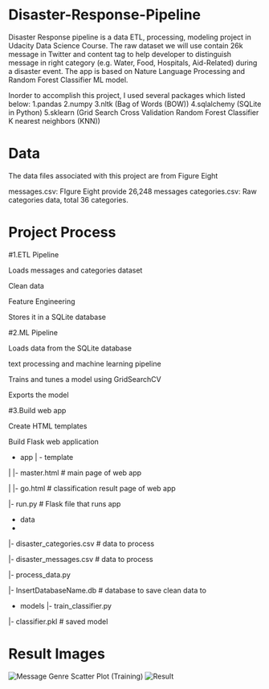 # Disaster-Response-Pipeline
Disaster Response pipeline is a data ETL, processing, modeling project in Udacity Data Science Course. The raw dataset we will use contain 26k message in Twitter and content tag to help developer to distinguish message in right category (e.g. Water, Food, Hospitals, Aid-Related) during a disaster event. The app is based on Nature Language Processing and Random Forest Classifier ML model. 

Inorder to accomplish this project, I used several packages which listed below:
1.pandas
2.numpy
3.nltk (Bag of Words (BOW))
4.sqlalchemy (SQLite in Python)
5.sklearn (Grid Search Cross Validation Random Forest Classifier K nearest neighbors (KNN))


# Data

The data files associated with this project are from Figure Eight

messages.csv: FIgure Eight provide 26,248 messages
categories.csv: Raw categories data, total 36 categories.

# Project Process

#1.ETL Pipeline

Loads messages and categories dataset

Clean data

Feature Engineering

Stores it in a SQLite database




#2.ML Pipeline

Loads data from the SQLite database

text processing and machine learning pipeline

Trains and tunes a model using GridSearchCV

Exports the model


#3.Build web app

Create HTML templates

Build Flask web application



- app
| - template

| |- master.html  # main page of web app

| |- go.html  # classification result page of web app

|- run.py  # Flask file that runs app


- data
- 
|- disaster_categories.csv  # data to process 

|- disaster_messages.csv  # data to process

|- process_data.py

|- InsertDatabaseName.db   # database to save clean data to

- models
|- train_classifier.py

|- classifier.pkl  # saved model 


# Result Images
![Message Genre Scatter Plot (Training)](https://user-images.githubusercontent.com/98485051/167718906-c80a5579-8c60-404e-8619-1129fc274a2f.png)
![Result](https://user-images.githubusercontent.com/98485051/167719050-cd1e7c3f-c73a-4c7c-a21b-1491c50c13c7.png)
